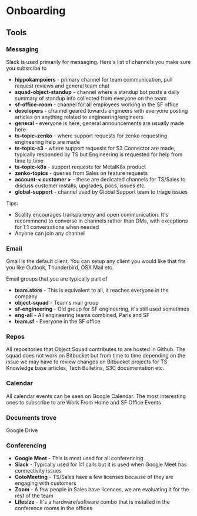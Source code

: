 # Onboarding

## Tools

### Messaging

Slack is used primarily for messaging. Here's list of channels you make sure you subsrcibe to
* **hippokampoiers** - primary channel for team communication, pull request reviews and general team chat
* **squad-object-standup** - channel where a standup bot posts a daily summary of standup info collected from everyone on the team
* **sf-office-room** - channel for all employees working in the SF office
* **developers** - channel geared towards engineers with everyone posting articles on anything related to engineering/engineers
* **general** - everyone is here, general announcements are usually made here
* **ts-topic-zenko** - where support requests for zenko requesting engineering help are made
* **ts-topic-s3** - where support requests for S3 Connector are made, typically responded by TS but Engineering is requested for help
    from time to time
* **ts-topic-k8s** - support requests for MetalK8s product
* **zenko-topics** - queries from Sales on feature requests
* **account-< customer >** - these are dedicated channels for TS/Sales to discuss customer installs, upgrades, pocs, issues etc.
* **global-support** - channel used by Global Support team to triage issues

Tips:
* Scality encourages transparency and open communication. It's recommnend to converse in channels rather than DMs, with exceptions for 1:1 conversations when needed
* Anyone can join any channel

### Email

Gmail is the default client. You can setup any client you would like that fits you like Outlook, Thunderbird, OSX Mail etc.

Email groups that you are typically part of
* **team.store** - This is equivalent to all, it reaches everyone in the company
* **object-squad** - Team's mail group
* **sf-engineering** - Old group for SF engineering, it's still used sometimes
* **eng-all** - All engineering teams combined, Paris and SF
* **team.sf** - Everyone in the SF office

### Repos

All repositories that Object Squad contributes to are hosted in Github. The squad does not work on Bitbucket but from time to time
depending on the issue we may have to review changes on Bitbucket projects for TS Knowledge base articles, Tech Bulletins, S3C documentation etc.

### Calendar

All calendar events can be seen on Google Calendar. The most interesting ones to subscribe to are
Work From Home and SF Office Events

### Documents trove

Google Drive

### Conferencing

* **Google Meet** - This is most used for all conferencing
* **Slack** - Typically used for 1:1 calls but it is used when Google Meet has connectivity issues
* **GotoMeeting** - TS/Sales have a few licenses because of they are engaging with customers
* **Zoom** - A few people in Sales have licences, we are evaluating it for the rest of the team
* **Lifesize** - It's a hardware/software combo that is installed in the conference rooms in the offices
